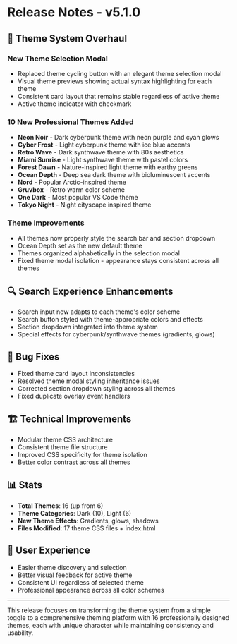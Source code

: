 # Release Notes - v5.1.0

## 🎨 Theme System Overhaul

### New Theme Selection Modal
- Replaced theme cycling button with an elegant theme selection modal
- Visual theme previews showing actual syntax highlighting for each theme
- Consistent card layout that remains stable regardless of active theme
- Active theme indicator with checkmark

### 10 New Professional Themes Added
- **Neon Noir** - Dark cyberpunk theme with neon purple and cyan glows
- **Cyber Frost** - Light cyberpunk theme with ice blue accents
- **Retro Wave** - Dark synthwave theme with 80s aesthetics
- **Miami Sunrise** - Light synthwave theme with pastel colors
- **Forest Dawn** - Nature-inspired light theme with earthy greens
- **Ocean Depth** - Deep sea dark theme with bioluminescent accents
- **Nord** - Popular Arctic-inspired theme
- **Gruvbox** - Retro warm color scheme
- **One Dark** - Most popular VS Code theme
- **Tokyo Night** - Night cityscape inspired theme

### Theme Improvements
- All themes now properly style the search bar and section dropdown
- Ocean Depth set as the new default theme
- Themes organized alphabetically in the selection modal
- Fixed theme modal isolation - appearance stays consistent across all themes

## 🔍 Search Experience Enhancements
- Search input now adapts to each theme's color scheme
- Search button styled with theme-appropriate colors and effects
- Section dropdown integrated into theme system
- Special effects for cyberpunk/synthwave themes (gradients, glows)

## 🐛 Bug Fixes
- Fixed theme card layout inconsistencies
- Resolved theme modal styling inheritance issues
- Corrected section dropdown styling across all themes
- Fixed duplicate overlay event handlers

## 🏗️ Technical Improvements
- Modular theme CSS architecture
- Consistent theme file structure
- Improved CSS specificity for theme isolation
- Better color contrast across all themes

## 📊 Stats
- **Total Themes**: 16 (up from 6)
- **Theme Categories**: Dark (10), Light (6)
- **New Theme Effects**: Gradients, glows, shadows
- **Files Modified**: 17 theme CSS files + index.html

## 🎯 User Experience
- Easier theme discovery and selection
- Better visual feedback for active theme
- Consistent UI regardless of selected theme
- Professional appearance across all color schemes

---

This release focuses on transforming the theme system from a simple toggle to a comprehensive theming platform with 16 professionally designed themes, each with unique character while maintaining consistency and usability.